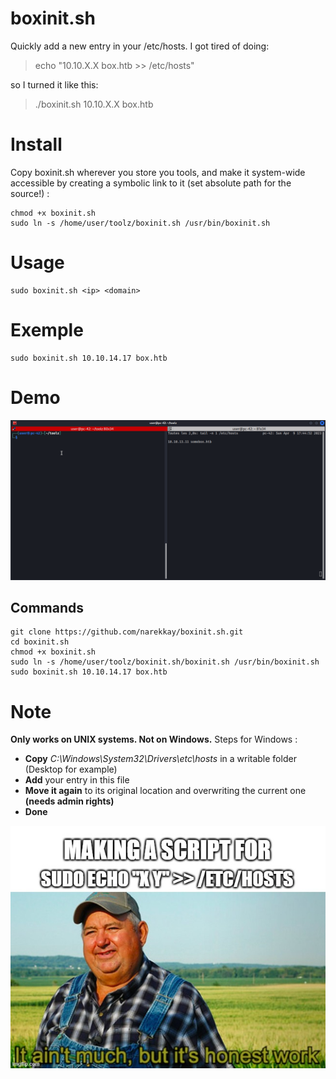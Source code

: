 # boxinit.sh
Quickly add a new entry in your /etc/hosts.
I got tired of doing:

> echo "10.10.X.X box.htb >> /etc/hosts"

so I turned it like this:
	
> ./boxinit.sh 10.10.X.X box.htb

# Install
Copy boxinit.sh wherever you store you tools, and make it system-wide accessible by creating a symbolic link to it (set absolute path for the source!) :

	chmod +x boxinit.sh
	sudo ln -s /home/user/toolz/boxinit.sh /usr/bin/boxinit.sh

# Usage
	sudo boxinit.sh <ip> <domain>
	
# Exemple
	sudo boxinit.sh 10.10.14.17 box.htb

# Demo
![boxinit.sh Demo](boxinit_demo.gif)

## Commands

	git clone https://github.com/narekkay/boxinit.sh.git
	cd boxinit.sh
	chmod +x boxinit.sh
	sudo ln -s /home/user/toolz/boxinit.sh/boxinit.sh /usr/bin/boxinit.sh
	sudo boxinit.sh 10.10.14.17 box.htb


# Note
**Only works on UNIX systems.
Not on Windows.**
Steps for Windows :
- **Copy** *C:\Windows\System32\Drivers\etc\hosts* in a writable folder (Desktop for example)
- **Add** your entry in this file
- **Move it again** to its original location and overwriting the current one **(needs admin rights)**
- **Done** 

![It ain't much, but it's honest work](meme.jpg)
